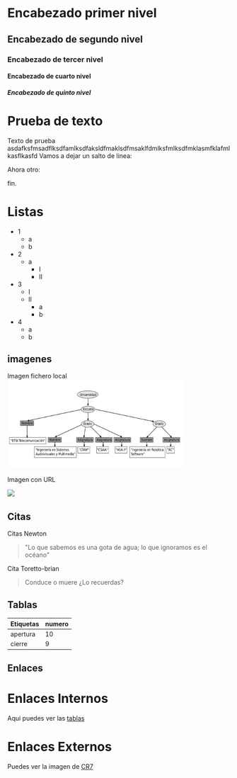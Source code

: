 # Encabezado primer nivel
## Encabezado de segundo nivel
### Encabezado de tercer nivel
#### Encabezado de cuarto nivel
##### Encabezado de quinto nivel

# Prueba de texto 

Texto de prueba asdafksfmsadflksdfamlksdfaksldfmaklsdfmsaklfdmlksfmlksdfmklasmfklafmlkasflkasfd
Vamos a dejar un salto de linea:

Ahora otro:

fin.


# Listas

* 1
    * a
    * b
* 2
    * a
        * I
        * II
* 3
    * I
    * II
        * a
        * b
* 4
    * a
    * b
## imagenes

Imagen fichero local
<img height="200" src="ej2.JPG" width="400">

Imagen con URL

![](https://upload.wikimedia.org/wikipedia/commons/thumb/d/dd/Spanish_Air_Force_Typhoon_MOD_45157735.jpg/250px-Spanish_Air_Force_Typhoon_MOD_45157735.jpg)

## Citas

Citas Newton
> "Lo que sabemos es una gota de agua; lo que ignoramos es el océano"

Cita Toretto-brian
>Conduce o muere ¿Lo recuerdas?

## Tablas

|Etiquetas|   numero     |
|---------|--------------|
|apertura |      10      |
|cierre   |       9      |

## Enlaces

# Enlaces Internos
Aqui puedes ver las [tablas](#tablas)
# Enlaces Externos
Puedes ver la imagen de [CR7](https://depor.com/resizer/4atw4Rb3AVL1DmE3SJlupuAw-hA=/1200x1200/smart/filters:format(jpeg):quality(75)/cloudfront-us-east-1.images.arcpublishing.com/elcomercio/YTM27UYTERCE3ETRJIK7IDHHNQ.png)

